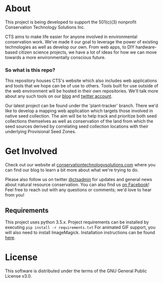 # About

This project is being developed to support the 501(c)(3) nonprofit Conservation Technology Solutions Inc.

CTS aims to make life easier for anyone involved in environmental conservation work. We’ve made it our goal to leverage 
the power of existing technologies as well as develop our own. From web apps, to DIY hardware-based citizen science 
projects, we have a lot of ideas for how we can move towards a more environmentally conscious future.

### So what is this repo?

This repository houses CTS's website which also includes web applications and tools that we hope can be of use to
others. Tools built for use outside of the web environment will be hosted in their own repositories. We'll talk more
about any such tools on our [blog](https://conservationtechnologysolutions.com/blog) and 
[twitter account](https://twitter.com/ctsadmin).

Our latest project can be found under the 'plant-tracker' branch. There we'd like to develop a mapping web application
which targets those involved in native seed collection. The aim will be to help track and prioritize both seed
collections themselves as well as conservation of the land from which the seed sources derived by correlating seed
collection locations with their underlying Provisional Seed Zones.

# Get Involved

Check out our website at [conservationtechnologysolutions.com](https://conservationtechnologysolutions.com)
where you can find our blog to learn a bit more about what we're trying to do.

Please also follow us on twitter [@ctsadmin](https://twitter.com/ctsadmin) for updates and general news about natural
resource conservation. You can also find us [on Facebook](https://www.facebook.com/ConservationTechnologySolutions/)!
Feel free to reach out with any questions or comments; we'd love to hear from you!

## Requirements

This project uses python 3.5.x. Project requirements can be installed by executing ```pip install -r requirements.txt```
For animated GIF support, you will also need to install ImageMagick. Installation instructions can be found
[here](http://docs.wand-py.org/en/0.4.2/guide/install.html).

# License

This software is distributed under the terms of the GNU General Public License v3.0.
